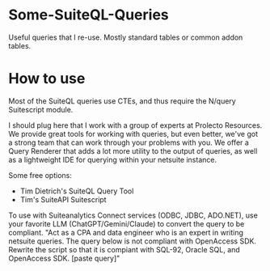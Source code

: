 # Some-SuiteQL-Queries
Useful queries that I re-use. Mostly standard tables or common addon tables.

# How to use
Most of the SuiteQL queries use CTEs, and thus require the N/query Suitescript module. 

I should plug here that I work with a group of experts at Prolecto Resources. We provide great tools for working with queries, but even better, we've got a strong team that can work through your problems with you. We offer a Query Renderer that adds a lot more utility to the output of queries, as well as a lightweight IDE for querying within your netsuite instance.

Some free options:
- Tim Dietrich's SuiteQL Query Tool
- Tim's SuiteAPI Suitescript

To use with Suiteanalytics Connect services (ODBC, JDBC, ADO.NET), use your favorite LLM (ChatGPT/Gemini/Claude) to convert the query to be compliant. "Act as a CPA and data engineer who is an expert in writing netsuite queries. The query below is not compliant with OpenAccess SDK. Rewrite the script so that it is compiant with SQL-92, Oracle SQL, and OpenAccess SDK. [paste query]"